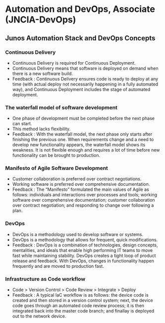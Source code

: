 # Automation and DevOps, Associate (JNCIA-DevOps)

## Junos Automation Stack and DevOps Concepts

### Continuous Delivery
+ Continuous Delivery is required for Continuous Deployment.
+ Continuous Delivery means that software is deployed on demand when there is a new software build.
+ Feedback : Continuous Delivery ensures code is ready to deploy at any time (with actual deploy not necessarily happening in a fully automated way), and Continuous Deployment includes the stage of automated deployment.

### The waterfall model of software development
+ One phase of development must be completed before the next phase can start.
+ This method lacks flexibility.
+ Feedback : With the waterfall model, the next phase only starts after finishing the previous one. When requirements change and a need to develop new functionality appears, the waterfall model shows its weakness. It is not flexible enough and requires a lot of time before new functionality can be brought to production.

### Manifesto of Agile Software Development
+ Customer collaboration is preferred over contract negotiations.
+ Working software is preferred over comprehensive documentation.
+ Feedback : The “Manifesto” formulated the main values of Agile as follows: individuals and interactions over processes and tools; working software over comprehensive documentation; customer collaboration over contract negotiation; and responding to change over following a plan.

### DevOps
+ DevOps is a methodology used to develop software or systems.
+ DevOps is a methodology that allows for frequent, quick modifications.
+ Feedback : DevOps is a combination of technologies, design concepts, mentalities, and ideals that enable high performing IT teams to move fast while maintaining stability. DevOps creates a tight loop of product release and feedback. With DevOps, changes in functionality happen frequently and are moved to production fast.

### Infrastructure as Code workflow
+ Code > Version Control > Code Review > Integrate > Deploy
+ Feedback : A typical IaC workflow is as follows: the device code is created and then stored in a version control system; next, the device code goes through an automated code review process; it is then integrated back into the master code branch; and finallay is deployed out to the network device.